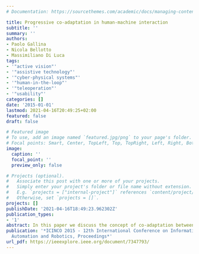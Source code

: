 ```yaml
---
# Documentation: https://sourcethemes.com/academic/docs/managing-content/

title: Progressive co-adaptation in human-machine interaction
subtitle: ''
summary: ''
authors:
- Paolo Gallina
- Nicola Bellotto
- Massimiliano Di Luca
tags:
- '"active vision"'
- '"assistive technology"'
- '"cyber-physical systems"'
- '"human-in-the-loop"'
- '"teleoperation"'
- '"usability"'
categories: []
date: '2015-01-01'
lastmod: 2021-04-16T20:49:25+02:00
featured: false
draft: false

# Featured image
# To use, add an image named `featured.jpg/png` to your page's folder.
# Focal points: Smart, Center, TopLeft, Top, TopRight, Left, Right, BottomLeft, Bottom, BottomRight.
image:
  caption: ''
  focal_point: ''
  preview_only: false

# Projects (optional).
#   Associate this post with one or more of your projects.
#   Simply enter your project's folder or file name without extension.
#   E.g. `projects = ["internal-project"]` references `content/project/deep-learning/index.md`.
#   Otherwise, set `projects = []`.
projects: []
publishDate: '2021-04-16T18:49:23.962302Z'
publication_types:
- '1'
abstract: In this paper we discuss the concept of co-adaptation between a human operator and a machine interface and we summarize its application with emphasis on two different domains, teleoperation and assistive technology. The analysis of the literature reveals that only in a few cases the possibility of a temporal evolution of the co-adaptation parameters has been considered. In particular, it has been overlooked the role of time-related indexes that capture changes in motor and cognitive abilities of the human operator. We argue that for a more effective long-term co-adaptation process, the interface should be able to predict and adjust its parameters according to the evolution of human skills and performance. We thus propose a novel approach termed progressive co-adaptation, whereby human performance is continuously monitored and the system makes inferences about changes in the users' cognitive and motor skills. We illustrate the features of progressive co-adaptation in two possible applications, robotic telemanipulation and active vision for the visually impaired.
publication: '*ICINCO 2015 - 12th International Conference on Informatics in Control,
  Automation and Robotics, Proceedings*'
url_pdf: https://ieeexplore.ieee.org/document/7347793/
---
```

